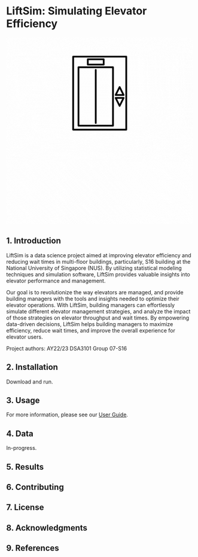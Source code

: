 # LiftSim: Simulating Elevator Efficiency

![logo](docs/images/logo.gif)


## 1. Introduction
LiftSim is a data science project aimed at improving elevator efficiency and reducing wait times in multi-floor 
buildings, particularly, S16 building at the National University of Singapore (NUS). By utilizing statistical modeling 
techniques and simulation software, LiftSim provides valuable insights into elevator performance and management. 

Our goal is to revolutionize the way elevators are managed, and provide building managers with the tools and insights 
needed to optimize their elevator operations. With LiftSim, building managers can effortlessly simulate different 
elevator management strategies, and analyze the impact of those strategies on elevator throughput and wait times. 
By empowering data-driven decisions, LiftSim helps building managers to maximize efficiency, reduce wait times, and 
improve the overall experience for elevator users.

Project authors: AY22/23 DSA3101 Group 07-S16

## 2. Installation
Download and run.
## 3. Usage
For more information, please see our [User Guide](docs/UserGuide.md).
## 4. Data
In-progress.

## 5. Results

## 6. Contributing

## 7. License

## 8. Acknowledgments

## 9. References


